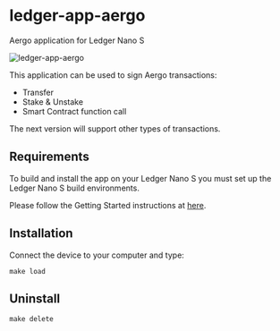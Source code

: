 # ledger-app-aergo

Aergo application for Ledger Nano S

![ledger-app-aergo](https://user-images.githubusercontent.com/7624275/73798570-ec639280-4791-11ea-8a1f-7cb3ea836ec8.jpg)

This application can be used to sign Aergo transactions:

* Transfer
* Stake & Unstake
* Smart Contract function call

The next version will support other types of transactions.


## Requirements

To build and install the app on your Ledger Nano S you must set up the Ledger Nano S build environments.

Please follow the Getting Started instructions at [here](https://ledger.readthedocs.io/en/latest/userspace/getting_started.html).


##  Installation

Connect the device to your computer and type:

```
make load
```


## Uninstall

```
make delete
```
